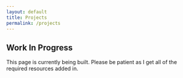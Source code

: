 ```yaml
---
layout: default
title: Projects
permalink: /projects
---
```




## Work In Progress

This page is currently being built. Please be patient as I get all of the required resources added in.

